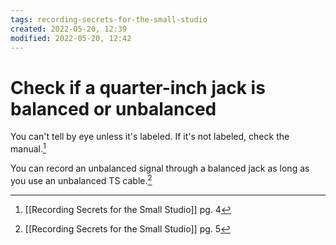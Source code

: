 ```yaml
---
tags: recording-secrets-for-the-small-studio 
created: 2022-05-20, 12:39
modified: 2022-05-20, 12:42
---
```


# Check if a quarter-inch jack is balanced or unbalanced
You can't tell by eye unless it's labeled. If it's not labeled, check the manual.[^1]

You can record an unbalanced signal through a balanced jack as long as you use an unbalanced TS cable.[^2]

[^1]: [[Recording Secrets for the Small Studio]] pg. 4
[^2]: [[Recording Secrets for the Small Studio]] pg. 5